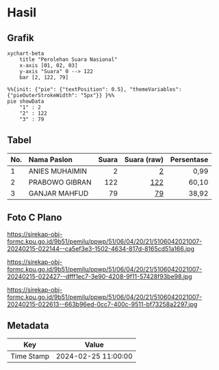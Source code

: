 # Hasil

## Grafik

```mermaid
xychart-beta
    title "Perolehan Suara Nasional"
    x-axis [01, 02, 03]
    y-axis "Suara" 0 --> 122
    bar [2, 122, 79]
```

```mermaid
%%{init: {"pie": {"textPosition": 0.5}, "themeVariables": {"pieOuterStrokeWidth": "5px"}} }%%
pie showData
    "1" : 2
    "2" : 122
    "3" : 79
```

## Tabel

| No. | Nama Paslon    | Suara | Suara (raw) | Persentase |
|:--- |:-------------- | -----:| -----------:| ----------:|
| 1   | ANIES MUHAIMIN | 2     | [2][p-1]    | 0,99       |
| 2   | PRABOWO GIBRAN | 122   | [122][p-2]  | 60,10      |
| 3   | GANJAR MAHFUD  | 79    | [79][p-3]   | 38,92      |


[p-1]: https://github.com/gigit-pemilu/pemilu-2024/blob/main/pilpres/hitung-suara/sub/51-bali/sub/06-bangli/sub/04-kintamani/sub/2021-suter/sub/007-tps/sub/paslon-1.txt
[p-2]: https://github.com/gigit-pemilu/pemilu-2024/blob/main/pilpres/hitung-suara/sub/51-bali/sub/06-bangli/sub/04-kintamani/sub/2021-suter/sub/007-tps/sub/paslon-2.txt
[p-3]: https://github.com/gigit-pemilu/pemilu-2024/blob/main/pilpres/hitung-suara/sub/51-bali/sub/06-bangli/sub/04-kintamani/sub/2021-suter/sub/007-tps/sub/paslon-3.txt

## Foto C Plano

https://sirekap-obj-formc.kpu.go.id/9b51/pemilu/ppwp/51/06/04/20/21/5106042021007-20240215-022144--ca5ef3e3-1502-4634-817d-8165cd51a166.jpg

https://sirekap-obj-formc.kpu.go.id/9b51/pemilu/ppwp/51/06/04/20/21/5106042021007-20240215-022427--dfff1ec7-3e90-4208-9f11-57428f93be98.jpg

https://sirekap-obj-formc.kpu.go.id/9b51/pemilu/ppwp/51/06/04/20/21/5106042021007-20240215-022613--663b96ed-0cc7-400c-9511-bf73258a2297.jpg


## Metadata

| Key        | Value               |
| ---------- | ------------------- |
| Time Stamp | 2024-02-25 11:00:00 |




